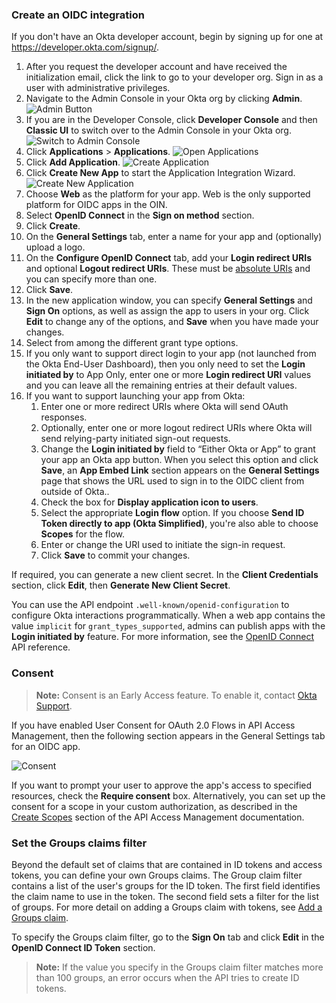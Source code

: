 ### Create an OIDC integration

If you don't have an Okta developer account, begin by signing up for one at <https://developer.okta.com/signup/>.

1. After you request the developer account and have received the initialization email, click the link to go to your developer org. Sign in as a user with administrative privileges.
1. Navigate to the Admin Console in your Okta org by clicking **Admin**.
  ![Admin Button](/img/oin/scim_end-user-ui.png "Admin Button")
1. If you are in the Developer Console, click **Developer Console** and then **Classic UI** to switch over to the Admin Console in your Okta org.
  ![Switch to Admin Console](/img/oin/scim_switch-ui.png "Switch to Admin UI")
1. Click **Applications** > **Applications**.
  ![Open Applications](/img/oin/scim_open-apps.png "Open Applications")
1. Click **Add Application**.
  ![Create Application](/img/oin/scim_create-app.png "Add App button")
1. Click **Create New App** to start the Application Integration Wizard.
  ![Create New Application](/img/oin/scim_create-app-new.png "Create App button")
1. Choose **Web** as the platform for your app. Web is the only supported platform for OIDC apps in the OIN.
1. Select **OpenID Connect** in the **Sign on method** section.
1. Click **Create**.
1. On the **General Settings** tab, enter a name for your app and (optionally) upload a logo.
1. On the **Configure OpenID Connect** tab, add your **Login redirect URIs** and optional **Logout redirect URIs**. These must be [absolute URIs](https://en.wikipedia.org/wiki/Uniform_Resource_Identifier#URI_resolution) and you can specify more than one.
1. Click **Save**.
1. In the new application window, you can specify **General Settings** and **Sign On** options, as well as assign the app to users in your org. Click **Edit** to change any of the options, and **Save** when you have made your changes.
1. Select from among the different grant type options.
1. If you only want to support direct login to your app (not launched from the Okta End-User Dashboard), then you only need to set the **Login initiated by**  to App Only, enter one or more **Login redirect URI** values and you can leave all the remaining entries at their default values.
1. If you want to support launching your app from Okta:
    1. Enter one or more redirect URIs where Okta will send OAuth responses.
    1. Optionally, enter one or more logout redirect URIs where Okta will send relying-party initiated sign-out requests.
    1. Change the **Login initiated by** field to “Either Okta or App” to grant your app an Okta app button. When you select this option and click **Save**, an **App Embed Link** section appears on the **General Settings** page that shows the URL used to sign in to the OIDC client from outside of Okta..
    1. Check the box for **Display application icon to users**.
    1. Select the appropriate **Login flow** option. If you choose **Send ID Token directly to app (Okta Simplified)**, you're also able to choose **Scopes** for the flow.
    1. Enter or change the URI used to initiate the sign-in request.
    1. Click **Save** to commit your changes.

If required, you can generate a new client secret. In the **Client Credentials** section, click **Edit**, then **Generate New Client Secret**.

You can use the API endpoint `.well-known/openid-configuration` to configure Okta interactions programmatically. When a web app contains the value `implicit` for `grant_types_supported`, admins can publish apps with the **Login initiated by** feature. For more information, see the [OpenID Connect](/docs/reference/api/oidc/#well-known-openid-configuration) API reference.

<!--[ian 2020.02.25] we don't currently support OIDC native apps in the OIN -->
<!--
#### Native apps

1. Select from among the different grant type options.
1. Enter one or more login redirect URIs where Okta will send OAuth responses.
1. Optionally, enter one or more logout redirect URIs where Okta will send relying-party initiated sign-out requests.
1. Click **Save** to commit your changes.

* In the **Client Credentials** section, you can select a **Client authentication** type:
  * **Use PKCE (for public clients)** &mdash; Recommended for native apps. By requiring a Proof Key for Code Exchange, this option ensures that only the client that requested the access token can redeem it.
  * **Use Client Authentication** &mdash; This option is not recommended for distributed native apps. A client secret is embedded in the client and sent with requests to prove the client's identity.
* Click **Save** to commit your changes.

* If required, you can generate a new client secret. In the **Client Credentials** section, click **Edit**, then **Generate New Client Secret**.
-->

<!-- [ian 2020.02.25] we don't currently support OIDC SPA apps in the OIN -->
<!--
#### SPA apps

1. Select from among the different grant type options.
1. If you only want to support direct login to your app (not launched from the Okta End-User Dashboard), then you only need to set the **Login initiated by**  to App Only, enter one or more **Login redirect URI** values and you can leave all the remaining entries at their default values.
1. If you want to support launching your app from Okta:
    1. Enter one or more redirect URIs where Okta will send OAuth responses.
    1. Optionally, enter one or more logout redirect URIs where Okta will send relying-party initiated sign-out requests.
    1. Change the **Login initiated by** field to “Either Okta or App” to grant your app an Okta app button. When you select this option and click **Save**, an **App Embed Link** section appears on the **General Settings** page that shows the URL used to sign in to the OIDC client from outside of Okta..
    1. Check the box for **Display application icon to users**.
    1. Select the appropriate **Login flow** option. If you choose **Send ID Token directly to app (Okta Simplified)**, you're also able to choose **Scopes** for the flow.
    1. Enter or change the URI used to initiate the sign-in request.
    1. Click **Save** to commit your changes.

* If required, you can generate a new client secret. In the **Client Credentials** section, click **Edit**, then **Generate New Client Secret**.
-->

### Consent

>**Note:** Consent is an Early Access feature. To enable it, contact [Okta Support](https://support.okta.com/help/s/).

If you have enabled User Consent for OAuth 2.0 Flows in API Access Management, then the following section appears in the General Settings tab for an OIDC app.

![Consent](/img/oin/sso_user-consent.png "User Consent Panel")

If you want to prompt your user to approve the app's access to specified resources, check the **Require consent** box. Alternatively, you can set up the consent for a scope in your custom authorization, as described in the [Create Scopes](https://help.okta.com/en/prod/okta_help_CSH.htm#create-scopes) section of the API Access Management documentation.

### Set the Groups claims filter

Beyond the default set of claims that are contained in ID tokens and access tokens, you can define your own Groups claims. The Group claim filter contains a list of the user's groups for the ID token. The first field identifies the claim name to use in the token. The second field sets a filter for the list of groups. For more detail on adding a Groups claim with tokens, see [Add a Groups claim](/docs/guides/customize-tokens-returned-from-okta/create-groups-claim/).

To specify the Groups claim filter, go to the **Sign On** tab and click **Edit** in the **OpenID Connect ID Token** section.

>**Note:** If the value you specify in the Groups claim filter matches more than 100 groups, an error occurs when the API tries to create ID tokens.
